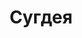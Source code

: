 --- 
title: "Сугдея" 
 
town: "Судак" 
tel: ["(06566) 2-23-60, (067) 734-84-48, (095) 734-44-87"] 
address: "Россия, Республика Крым, г. Судак, ул. Ленина, 72" 
mail: "" 
--- 
